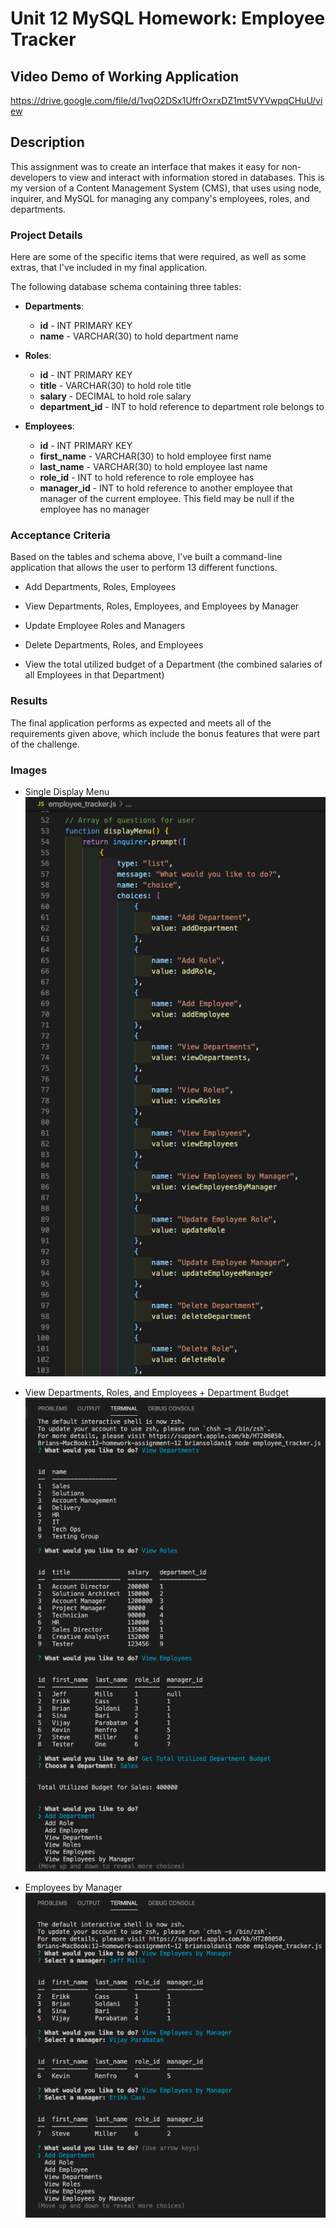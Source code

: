# Unit 12 MySQL Homework: Employee Tracker

## Video Demo of Working Application
https://drive.google.com/file/d/1vqO2DSx1UffrOxrxDZ1mt5VYVwpqCHuU/view

## Description

This assignment was to create an interface that makes it easy for non-developers to view and interact with information stored in databases. This is my version of a Content Management System (CMS), that uses using node, inquirer, and MySQL for managing any company's employees, roles, and departments.  


### Project Details

Here are some of the specific items that were required, as well as some extras, that I've included in my final application.

The following database schema containing three tables:

* **Departments**:

  * **id** - INT PRIMARY KEY
  * **name** - VARCHAR(30) to hold department name

* **Roles**:

  * **id** - INT PRIMARY KEY
  * **title** -  VARCHAR(30) to hold role title
  * **salary** -  DECIMAL to hold role salary
  * **department_id** -  INT to hold reference to department role belongs to

* **Employees**:

  * **id** - INT PRIMARY KEY
  * **first_name** - VARCHAR(30) to hold employee first name
  * **last_name** - VARCHAR(30) to hold employee last name
  * **role_id** - INT to hold reference to role employee has
  * **manager_id** - INT to hold reference to another employee that manager of the current employee. This field may be null if the employee has no manager

### Acceptance Criteria
  
Based on the tables and schema above, I've built a command-line application that allows the user to perform 13 different functions.

  - Add Departments, Roles, Employees

  - View Departments, Roles, Employees, and Employees by Manager

  - Update Employee Roles and Managers

  - Delete Departments, Roles, and Employees

  - View the total utilized budget of a Department (the combined salaries of all Employees in that Department)

### Results

The final application performs as expected and meets all of the requirements given above, which include the bonus features that were part of the challenge. 


### Images

- Single Display Menu<br>
![Single Display Menu](assets/images/displaymenu.jpg) 

- View Departments, Roles, and Employees + Department Budget<br>
![All Views](assets/images/view.jpg) 

- Employees by Manager<br>
![Employees by Manager](assets/images/bymanager.jpg) 